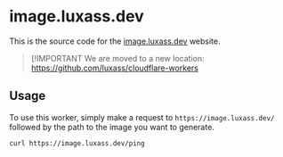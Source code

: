 # image.luxass.dev

This is the source code for the [image.luxass.dev](https://image.luxass.dev) website.

> [!IMPORTANT
> We are moved to a new location: https://github.com/luxass/cloudflare-workers

## Usage

To use this worker, simply make a request to `https://image.luxass.dev/` followed by the path to the image you want to generate.

```bash
curl https://image.luxass.dev/ping
```
